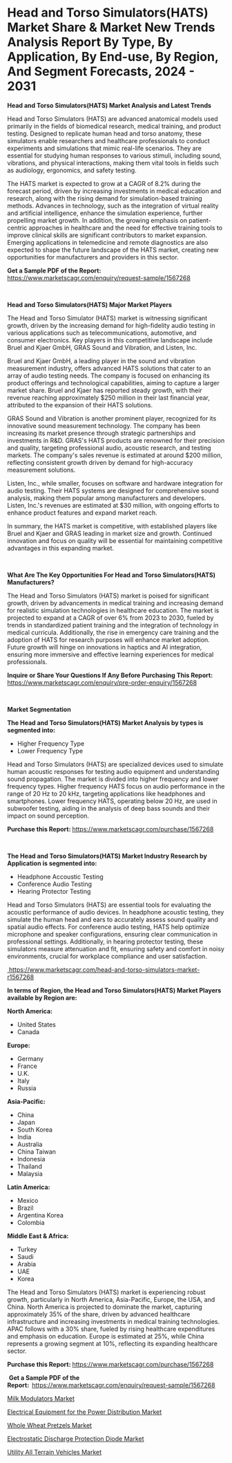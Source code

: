 <p><h1>Head and Torso Simulators(HATS) Market Share & Market New Trends Analysis Report By Type, By Application, By End-use, By Region, And Segment Forecasts, 2024 - 2031</h1></p><p><strong>Head and Torso Simulators(HATS) Market Analysis and Latest Trends</strong></p>
<p><p>Head and Torso Simulators (HATS) are advanced anatomical models used primarily in the fields of biomedical research, medical training, and product testing. Designed to replicate human head and torso anatomy, these simulators enable researchers and healthcare professionals to conduct experiments and simulations that mimic real-life scenarios. They are essential for studying human responses to various stimuli, including sound, vibrations, and physical interactions, making them vital tools in fields such as audiology, ergonomics, and safety testing.</p><p>The HATS market is expected to grow at a CAGR of 8.2% during the forecast period, driven by increasing investments in medical education and research, along with the rising demand for simulation-based training methods. Advances in technology, such as the integration of virtual reality and artificial intelligence, enhance the simulation experience, further propelling market growth. In addition, the growing emphasis on patient-centric approaches in healthcare and the need for effective training tools to improve clinical skills are significant contributors to market expansion. Emerging applications in telemedicine and remote diagnostics are also expected to shape the future landscape of the HATS market, creating new opportunities for manufacturers and providers in this sector.</p></p>
<p><strong>Get a Sample PDF of the Report:&nbsp;</strong> <a href="https://www.marketscagr.com/enquiry/request-sample/1567268">https://www.marketscagr.com/enquiry/request-sample/1567268</a></p>
<p>&nbsp;</p>
<p><strong>Head and Torso Simulators(HATS) Major Market Players</strong></p>
<p><p>The Head and Torso Simulator (HATS) market is witnessing significant growth, driven by the increasing demand for high-fidelity audio testing in various applications such as telecommunications, automotive, and consumer electronics. Key players in this competitive landscape include Bruel and Kjaer GmbH, GRAS Sound and Vibration, and Listen, Inc.</p><p>Bruel and Kjaer GmbH, a leading player in the sound and vibration measurement industry, offers advanced HATS solutions that cater to an array of audio testing needs. The company is focused on enhancing its product offerings and technological capabilities, aiming to capture a larger market share. Bruel and Kjaer has reported steady growth, with their revenue reaching approximately $250 million in their last financial year, attributed to the expansion of their HATS solutions.</p><p>GRAS Sound and Vibration is another prominent player, recognized for its innovative sound measurement technology. The company has been increasing its market presence through strategic partnerships and investments in R&D. GRAS's HATS products are renowned for their precision and quality, targeting professional audio, acoustic research, and testing markets. The company's sales revenue is estimated at around $200 million, reflecting consistent growth driven by demand for high-accuracy measurement solutions.</p><p>Listen, Inc., while smaller, focuses on software and hardware integration for audio testing. Their HATS systems are designed for comprehensive sound analysis, making them popular among manufacturers and developers. Listen, Inc.'s revenues are estimated at $30 million, with ongoing efforts to enhance product features and expand market reach.</p><p>In summary, the HATS market is competitive, with established players like Bruel and Kjaer and GRAS leading in market size and growth. Continued innovation and focus on quality will be essential for maintaining competitive advantages in this expanding market.</p></p>
<p>&nbsp;</p>
<p><strong>What Are The Key Opportunities For Head and Torso Simulators(HATS) Manufacturers?</strong></p>
<p><p>The Head and Torso Simulators (HATS) market is poised for significant growth, driven by advancements in medical training and increasing demand for realistic simulation technologies in healthcare education. The market is projected to expand at a CAGR of over 6% from 2023 to 2030, fueled by trends in standardized patient training and the integration of technology in medical curricula. Additionally, the rise in emergency care training and the adoption of HATS for research purposes will enhance market adoption. Future growth will hinge on innovations in haptics and AI integration, ensuring more immersive and effective learning experiences for medical professionals.</p></p>
<p><strong>Inquire or Share Your Questions If Any Before Purchasing This Report:</strong> <a href="https://www.marketscagr.com/enquiry/pre-order-enquiry/1567268">https://www.marketscagr.com/enquiry/pre-order-enquiry/1567268</a></p>
<p>&nbsp;</p>
<p><strong>Market Segmentation</strong></p>
<p><strong>The Head and Torso Simulators(HATS) Market Analysis by types is segmented into:</strong></p>
<p><ul><li>Higher Frequency Type</li><li>Lower Frequency Type</li></ul></p>
<p><p>Head and Torso Simulators (HATS) are specialized devices used to simulate human acoustic responses for testing audio equipment and understanding sound propagation. The market is divided into higher frequency and lower frequency types. Higher frequency HATS focus on audio performance in the range of 20 Hz to 20 kHz, targeting applications like headphones and smartphones. Lower frequency HATS, operating below 20 Hz, are used in subwoofer testing, aiding in the analysis of deep bass sounds and their impact on sound perception.</p></p>
<p><strong>Purchase this Report:&nbsp;</strong><a href="https://www.marketscagr.com/purchase/1567268">https://www.marketscagr.com/purchase/1567268</a></p>
<p>&nbsp;</p>
<p><strong>The Head and Torso Simulators(HATS) Market Industry Research by Application is segmented into:</strong></p>
<p><ul><li>Headphone Accoustic Testing</li><li>Conference Audio Testing</li><li>Hearing Protector Testing</li></ul></p>
<p><p>Head and Torso Simulators (HATS) are essential tools for evaluating the acoustic performance of audio devices. In headphone acoustic testing, they simulate the human head and ears to accurately assess sound quality and spatial audio effects. For conference audio testing, HATS help optimize microphone and speaker configurations, ensuring clear communication in professional settings. Additionally, in hearing protector testing, these simulators measure attenuation and fit, ensuring safety and comfort in noisy environments, crucial for workplace compliance and user satisfaction.</p></p>
<p><a href="https://www.marketscagr.com/head-and-torso-simulators-market-r1567268">&nbsp;https://www.marketscagr.com/head-and-torso-simulators-market-r1567268</a></p>
<p><strong>In terms of Region, the Head and Torso Simulators(HATS) Market Players available by Region are:</strong></p>
<p>
    <p> <strong> North America: </strong>
        <ul>
            <li>United States</li>
            <li>Canada</li>
        </ul>
        </p> 
    <p> <strong> Europe: </strong>
        <ul>
            <li>Germany</li>
            <li>France</li>
            <li>U.K.</li>
            <li>Italy</li>
            <li>Russia</li>
        </ul>
        </p> 
    <p> <strong> Asia-Pacific: </strong>
        <ul>
            <li>China</li>
            <li>Japan</li>
            <li>South Korea</li>
            <li>India</li>
            <li>Australia</li>
            <li>China Taiwan</li>
            <li>Indonesia</li>
            <li>Thailand</li>
            <li>Malaysia</li>
        </ul>
        </p> 
    <p> <strong> Latin America: </strong>
        <ul>
            <li>Mexico</li>
            <li>Brazil</li>
            <li>Argentina Korea</li>
            <li>Colombia</li>
        </ul>
        </p> 
    <p> <strong> Middle East & Africa: </strong>
        <ul>
            <li>Turkey</li>
            <li>Saudi</li>
            <li>Arabia</li>
            <li>UAE</li>
            <li>Korea</li>
        </ul>
    </p>
    </p>
<p><p>The Head and Torso Simulators (HATS) market is experiencing robust growth, particularly in North America, Asia-Pacific, Europe, the USA, and China. North America is projected to dominate the market, capturing approximately 35% of the share, driven by advanced healthcare infrastructure and increasing investments in medical training technologies. APAC follows with a 30% share, fueled by rising healthcare expenditures and emphasis on education. Europe is estimated at 25%, while China represents a growing segment at 10%, reflecting its expanding healthcare sector.</p></p>
<p><strong>Purchase this Report: </strong><a href="https://www.marketscagr.com/purchase/1567268">https://www.marketscagr.com/purchase/1567268</a></p>
<p>&nbsp;<strong>Get a Sample PDF of the Report:&nbsp;&nbsp;</strong><a href="https://www.marketscagr.com/enquiry/request-sample/1567268">https://www.marketscagr.com/enquiry/request-sample/1567268</a></p>
<p><strong></strong></p>
<p><p><a href="https://issuu.com/reportprime-2/docs/milk-modulators-market-size-2030.pp_d5f2bc8e0f4bbd">Milk Modulators Market</a></p><p><a href="https://medium.com/@derrickmafrks96745/global-electrical-equipment-for-the-power-distribution-market-landscape-future-trends-and-market-867723a8328b">Electrical Equipment for the Power Distribution Market</a></p><p><a href="https://www.linkedin.com/pulse/global-whole-wheat-pretzels-market-size-trends-analysis-ds0oe?trackingId=Nt7iVKaxTcexW16o9nBCgg%3D%3D">Whole Wheat Pretzels Market</a></p><p><a href="https://medium.com/@derrickmafrks96745/global-electrostatic-discharge-protection-diode-industry-research-report-competitive-landscape-3b1f82165c43?postPublishedType=repub">Electrostatic Discharge Protection Diode Market</a></p><p><a href="https://www.linkedin.com/pulse/pioneering-growth-analyzing-global-utility-all-terrain-vehicles-xm7re?trackingId=xyVsnkNTSNeJ8EahqTuo0w%3D%3D">Utility All Terrain Vehicles Market</a></p></p>